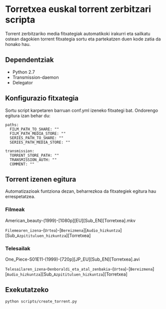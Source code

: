 # Torretxea euskal torrent zerbitzari scripta

Torrent zerbitzariko media fitxategiak automatikoki irakurri eta sailkatu ostean dagokien torrent fitxategia sortu eta partekatzen duen kode zatia da honako hau.

## Dependentziak

* Python 2.7
* Transmission-daemon
* Delegator

## Konfigurazio fitxategia

Sortu script karpetaren barruan conf.yml izeneko fitxategi bat. Ondorengo egitura izan behar du:
```
paths:
  FILM_PATH_TO_SHARE: ""
  FILM_PATH_MEDIA_STORE: ""
  SERIES_PATH_TO_SHARE: ""
  SERIES_PATH_MEDIA_STORE: ""

transmission:
  TORRENT_STORE_PATH: ""
  TRANSMISSION_AUTH: ""
  COMMENT: ""
```

## Torrent izenen egitura

Automatizazioak funtziona dezan, beharrezkoa da fitxategiek egitura hau errespetatzea.

### Filmeak

American_beauty-(1999)-[1080p][EU][Sub_EN][Torretxea].mkv

`Filemearen_izena`-(`Urtea`)-[`Bereizmena`][`Audio_hizkuntza`][Sub_`Azpitituluen_hizkuntza`][Torretxea]

### Telesailak

One_Piece-S01E11-(1999)-[720p][JP_EU][Sub_EN][Torretxea].avi

`Telesailaren_izena`-`Denboraldi_eta_atal_zenbakia`-(`Urtea`)-[`Bereizmena`][`Audio_hizkuntza`][Sub_`Azpitituluen_hizkuntza`][Torretxea]

## Exekutatzeko

```python scripts/create_torrent.py```

